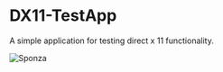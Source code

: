 # DX11-TestApp
A simple application for testing direct x 11 functionality.

![Sponza](https://github.com/SamMurphy/DX11-TestApp/blob/master/Images/Sponza.png)
